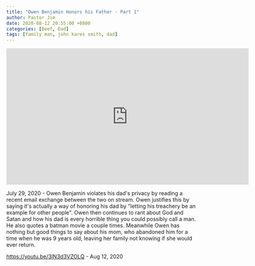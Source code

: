 ```yaml
---
title: "Owen Benjamin Honors his Father - Part 1"
author: Pastor Jim
date: 2020-08-12 20:55:00 +0800
categories: [Beef, Dad]
tags: [family man, john kares smith, dad]
---
```


<iframe width="640" height="360" scrolling="no" frameborder="0" style="border: none;" src="https://www.bitchute.com/embed/8aKiR2szBm3k/"></iframe>

July 29, 2020 - Owen Benjamin violates his dad's privacy by reading a recent email exchange between the two on stream. Owen justifies this by saying it's actually a way of honoring his dad by "letting his treachery be an example for other people". Owen then continues to rant about God and Satan and how his dad is every horrible thing you could possibly call a man. He also quotes a batman movie a couple times. Meanwhile Owen has nothing but good things to say about his mom, who abandoned him for a time when he was 9 years old, leaving her family not knowing if she would ever return.



https://youtu.be/3IN3d3VZOLQ - Aug 12, 2020